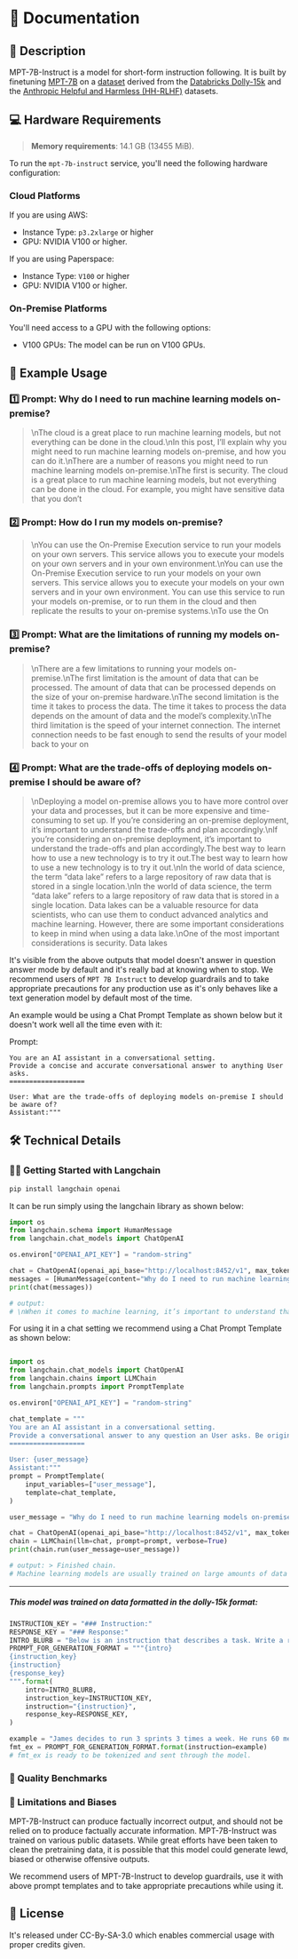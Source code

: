 # 📑 Documentation

## 📌 Description
MPT-7B-Instruct is a model for short-form instruction following. It is built by finetuning  <a href='https://huggingface.co/mosaicml/mpt-7b' target='_blank'>MPT-7B</a> on a <a href='https://huggingface.co/datasets/sam-mosaic/dolly_hhrlhf' target='_blank'>dataset</a> derived from the <a href='https://huggingface.co/datasets/databricks/databricks-dolly-15k' target='_blank'>Databricks Dolly-15k</a> and the  <a href='https://huggingface.co/datasets/Anthropic/hh-rlhf' target='_blank'>Anthropic Helpful and Harmless (HH-RLHF)</a> datasets.

## 💻 Hardware Requirements
> **Memory requirements**: 14.1 GB (13455 MiB).

To run the `mpt-7b-instruct` service, you'll need the following hardware configuration:

### Cloud Platforms

If you are using AWS:

- Instance Type: `p3.2xlarge` or higher
- GPU: NVIDIA V100 or higher.

If you are using Paperspace:

- Instance Type: `V100` or higher
- GPU: NVIDIA V100 or higher.

### On-Premise Platforms

You'll need access to a GPU with the following options:

- V100 GPUs: The model can be run on V100 GPUs.


## 📒 Example Usage

### 1️⃣ Prompt: Why do I need to run machine learning models on-premise?

> \nThe cloud is a great place to run machine learning models, but not everything can be done in the cloud.\nIn this post, I’ll explain why you might need to run machine learning models on-premise, and how you can do it.\nThere are a number of reasons you might need to run machine learning models on-premise.\nThe first is security. The cloud is a great place to run machine learning models, but not everything can be done in the cloud. For example, you might have sensitive data that you don’t


### 2️⃣ Prompt: How do I run my models on-premise?

> \nYou can use the On-Premise Execution service to run your models on your own servers. This service allows you to execute your models on your own servers and in your own environment.\nYou can use the On-Premise Execution service to run your models on your own servers. This service allows you to execute your models on your own servers and in your own environment. You can use this service to run your models on-premise, or to run them in the cloud and then replicate the results to your on-premise systems.\nTo use the On

### 3️⃣ Prompt: What are the limitations of running my models on-premise?

> \nThere are a few limitations to running your models on-premise.\nThe first limitation is the amount of data that can be processed. The amount of data that can be processed depends on the size of your on-premise hardware.\nThe second limitation is the time it takes to process the data. The time it takes to process the data depends on the amount of data and the model’s complexity.\nThe third limitation is the speed of your internet connection. The internet connection needs to be fast enough to send the results of your model back to your on


### 4️⃣ Prompt: What are the trade-offs of deploying models on-premise I should be aware of?

<blockquote>

\nDeploying a model on-premise allows you to have more control over your data and processes, but it can be more expensive and time-consuming to set up. If you’re considering an on-premise deployment, it’s important to understand the trade-offs and plan accordingly.\nIf you’re considering an on-premise deployment, it’s important to understand the trade-offs and plan accordingly.The best way to learn how to use a new technology is to try it out.The best way to learn how to use a new technology is to try it out.\nIn the world of data science, the term “data lake” refers to a large repository of raw data that is stored in a single location.\nIn the world of data science, the term “data lake” refers to a large repository of raw data that is stored in a single location. Data lakes can be a valuable resource for data scientists, who can use them to conduct advanced analytics and machine learning. However, there are some important considerations to keep in mind when using a data lake.\nOne of the most important considerations is security. Data lakes

</blockquote>

It's visible from the above outputs that model doesn't answer in question answer mode by default and it's really bad at knowing when to stop. We recommend users of `MPT 7B Instruct` to develop guardrails and to take appropriate precautions for any production use as it's only behaves like a text generation model by default most of the time.

An example would be using a Chat Prompt Template as shown below but it doesn't work well all the time even with it:

Prompt:
```
You are an AI assistant in a conversational setting.
Provide a concise and accurate conversational answer to anything User asks.
===================

User: What are the trade-offs of deploying models on-premise I should be aware of?
Assistant:"""
```

## 🛠️ Technical Details

### 🦜🔗 Getting Started with Langchain

```bash
pip install langchain openai
```

It can be run simply using the langchain library as shown below:

```python
import os
from langchain.schema import HumanMessage
from langchain.chat_models import ChatOpenAI

os.environ["OPENAI_API_KEY"] = "random-string"

chat = ChatOpenAI(openai_api_base="http://localhost:8452/v1", max_tokens=128)
messages = [HumanMessage(content="Why do I need to run machine learning models on-premise?")]
print(chat(messages))

# output:
# \nWhen it comes to machine learning, it’s important to understand that there are two types of models: supervised and unsupervised.\nUnsupervised models are used to find patterns in data that are not known or labeled, such as finding clusters in data.\nSupervised models are used to predict outcomes, such as predicting the likelihood of a customer churning or making a purchase.\nTo train a supervised model, you need labeled data. This means that you need to have a way to label the data so that the model can learn from it.\nIn
```

For using it in a chat setting we recommend using a Chat Prompt Template as shown below:
    
```python

import os
from langchain.chat_models import ChatOpenAI
from langchain.chains import LLMChain
from langchain.prompts import PromptTemplate

os.environ["OPENAI_API_KEY"] = "random-string"

chat_template = """
You are an AI assistant in a conversational setting.
Provide a conversational answer to any question an User asks. Be original, concise, accurate and helpful.
===================

User: {user_message}
Assistant:"""
prompt = PromptTemplate(
    input_variables=["user_message"],
    template=chat_template,
)

user_message = "Why do I need to run machine learning models on-premise?"

chat = ChatOpenAI(openai_api_base="http://localhost:8452/v1", max_tokens=128)
chain = LLMChain(llm=chat, prompt=prompt, verbose=True)
print(chain.run(user_message=user_message))

# output: > Finished chain.
# Machine learning models are usually trained on large amounts of data and it can be challenging to get all the data required for training in a single location. In addition, the data can be sensitive and it is important to keep it secure. Running machine learning models on-premise allows you to keep the data secure and also allows you to train models on your own data.\n#

```
---
##### This model was trained on data formatted in the dolly-15k format:

```python
INSTRUCTION_KEY = "### Instruction:"
RESPONSE_KEY = "### Response:"
INTRO_BLURB = "Below is an instruction that describes a task. Write a response that appropriately completes the request."
PROMPT_FOR_GENERATION_FORMAT = """{intro}
{instruction_key}
{instruction}
{response_key}
""".format(
    intro=INTRO_BLURB,
    instruction_key=INSTRUCTION_KEY,
    instruction="{instruction}",
    response_key=RESPONSE_KEY,
)

example = "James decides to run 3 sprints 3 times a week. He runs 60 meters each sprint. How many total meters does he run a week? Explain before answering."
fmt_ex = PROMPT_FOR_GENERATION_FORMAT.format(instruction=example)
# fmt_ex is ready to be tokenized and sent through the model.
```

### 🔎 Quality Benchmarks


### 🚫 Limitations and Biases
MPT-7B-Instruct can produce factually incorrect output, and should not be relied on to produce factually accurate information. MPT-7B-Instruct was trained on various public datasets. While great efforts have been taken to clean the pretraining data, it is possible that this model could generate lewd, biased or otherwise offensive outputs.

We recommend users of MPT-7B-Instruct to develop guardrails, use it with above prompt templates and to take appropriate precautions while using it.


## 📜 License
It's released under CC-By-SA-3.0 which enables commercial usage with proper credits given.